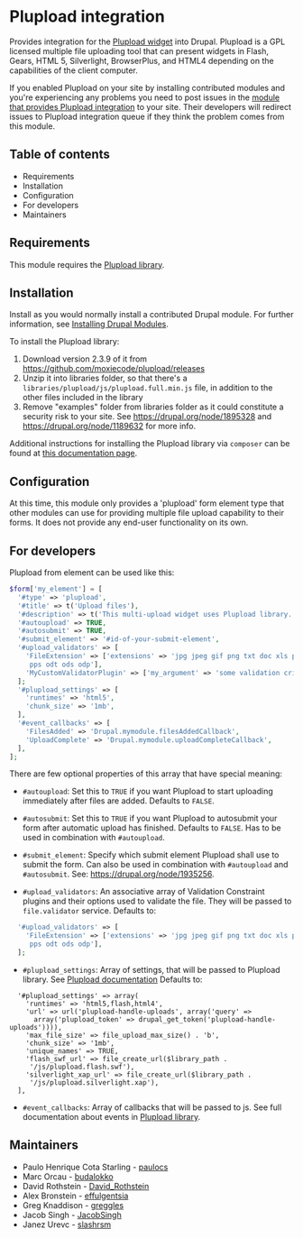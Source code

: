 # Plupload integration

Provides integration for the [Plupload widget](https://plupload.com) into Drupal. Plupload is a GPL licensed multiple file uploading tool that can present widgets in Flash, Gears, HTML 5, Silverlight, BrowserPlus, and HTML4 depending on the capabilities of the client computer.

If you enabled Plupload on your site by installing contributed modules and you're experiencing any problems you need to post issues in the [module that provides Plupload integration](https://www.drupal.org/project/plupload#modules) to your site. Their developers will redirect issues to Plupload integration queue if they think the problem comes from this module.


## Table of contents

- Requirements
- Installation
- Configuration
- For developers
- Maintainers


## Requirements

This module requires the [Plupload library](https://plupload.com).


## Installation

Install as you would normally install a contributed Drupal module. For further
information, see
[Installing Drupal Modules](https://www.drupal.org/docs/extending-drupal/installing-drupal-modules).

To install the Plupload library:

1. Download version 2.3.9 of it from
   https://github.com/moxiecode/plupload/releases
1. Unzip it into libraries folder, so that there's a
   `libraries/plupload/js/plupload.full.min.js` file, in addition to the other
   files included in the library
1. Remove "examples" folder from libraries folder as it could constitute a
   security risk to your site. See https://drupal.org/node/1895328 and
   https://drupal.org/node/1189632 for more info.

Additional instructions for installing the Plupload library via `composer` can
be found at
[this documentation page](https://www.drupal.org/docs/extending-drupal/contributed-modules/contributed-module-documentation/plupload-and-related-modules/using-composer-to-install-the-plupload-library).


## Configuration

At this time, this module only provides a 'plupload' form element type that
other modules can use for providing multiple file upload capability to their
forms. It does not provide any end-user functionality on its own.


## For developers

Plupload from element can be used like this:

```php
$form['my_element'] = [
  '#type' => 'plupload',
  '#title' => t('Upload files'),
  '#description' => t('This multi-upload widget uses Plupload library.'),
  '#autoupload' => TRUE,
  '#autosubmit' => TRUE,
  '#submit_element' => '#id-of-your-submit-element',
  '#upload_validators' => [
    'FileExtension' => ['extensions' => 'jpg jpeg gif png txt doc xls pdf ppt
     pps odt ods odp'],
    'MyCustomValidatorPlugin' => ['my_argument' => 'some validation criteria'],
  ];
  '#plupload_settings' => [
    'runtimes' => 'html5',
    'chunk_size' => '1mb',
  ],
  '#event_callbacks' => [
    'FilesAdded' => 'Drupal.mymodule.filesAddedCallback',
    'UploadComplete' => 'Drupal.mymodule.uploadCompleteCallback',
  ],
];
```

There are few optional properties of this array that have special meaning:

- `#autoupload`: Set this to `TRUE` if you want Plupload to start uploading
  immediately after files are added.
  Defaults to `FALSE`.

- `#autosubmit`: Set this to `TRUE` if you want Plupload to autosubmit
  your form after automatic upload has finished.
  Defaults to `FALSE`.
  Has to be used in combination with `#autoupload`.

- `#submit_element`: Specify which submit element Plupload shall use to submit
  the form. Can also be used in combination with `#autoupload`
  and `#autosubmit`.
  See: https://drupal.org/node/1935256.

- `#upload_validators`: An associative array of Validation Constraint plugins and their options
used to validate the file. They will be passed to `file.validator` service.
  Defaults to:
```php
  '#upload_validators' => [
    'FileExtension' => ['extensions' => 'jpg jpeg gif png txt doc xls pdf ppt
     pps odt ods odp'],
  ];
```

- `#plupload_settings`: Array of settings, that will be passed to Plupload
 library. See [Plupload documentation](https://www.plupload.com/documentation.php)
  Defaults to:
```
  '#plupload_settings' => array(
    'runtimes' => 'html5,flash,html4',
    'url' => url('plupload-handle-uploads', array('query' =>
      array('plupload_token' => drupal_get_token('plupload-handle-uploads')))),
    'max_file_size' => file_upload_max_size() . 'b',
    'chunk_size' => '1mb',
    'unique_names' => TRUE,
    'flash_swf_url' => file_create_url($library_path .
     '/js/plupload.flash.swf'),
    'silverlight_xap_url' => file_create_url($library_path .
     '/js/plupload.silverlight.xap'),
  ],
```

- `#event_callbacks`: Array of callbacks that will be passed to js.
  See full documentation about events in
  [Plupload library](https://www.plupload.com/example_events.php).


## Maintainers

- Paulo Henrique Cota Starling - [paulocs](https://www.drupal.org/u/paulocs)
- Marc Orcau - [budalokko](https://www.drupal.org/u/budalokko)
- David Rothstein - [David_Rothstein](https://www.drupal.org/u/David_Rothstein)
- Alex Bronstein - [effulgentsia](https://www.drupal.org/u/effulgentsia)
- Greg Knaddison - [greggles](https://www.drupal.org/u/greggles)
- Jacob Singh - [JacobSingh](https://www.drupal.org/u/JacobSingh)
- Janez Urevc - [slashrsm](https://www.drupal.org/u/slashrsm)
